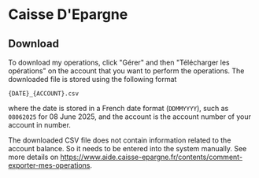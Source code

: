 # Caisse D'Epargne

## Download

To download my operations, click "Gérer" and then "Télécharger les opérations" on the account that you want to perform the operations. The downloaded file is stored using the following format

```
{DATE}_{ACCOUNT}.csv
```

where the date is stored in a French date format (`DDMMYYYY`), such as `08062025` for 08 June 2025, and the account is the account number of your account in number.

The downloaded CSV file does not contain information related to the account balance. So it needs to be entered into the system manually. See more details on <https://www.aide.caisse-epargne.fr/contents/comment-exporter-mes-operations>.
